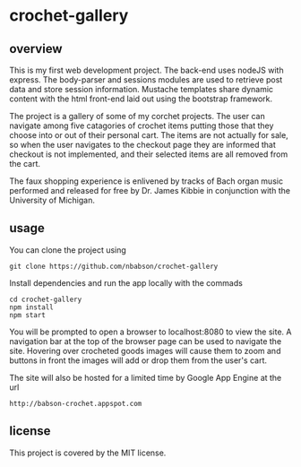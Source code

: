 # crochet-gallery

## overview
This is my first web development project. The back-end uses nodeJS with express.
The body-parser and sessions modules are used to retrieve post data and store
session information. Mustache templates share dynamic content with the html
front-end laid out using the bootstrap framework.

The project is a gallery of some of my corchet projects. The user can 
navigate among five catagories of crochet items putting those that they 
choose into or out of their personal cart. The items are not actually for sale,
so when the user navigates to the checkout page they are informed that checkout
is not implemented, and their selected items are all removed from the cart.

The faux shopping experience is enlivened by tracks of Bach organ music
performed and released for free by Dr. James Kibbie in conjunction with the
University of Michigan.

## usage

You can clone the project using 
```
git clone https://github.com/nbabson/crochet-gallery
```
Install dependencies and run the app locally with the commads
```
cd crochet-gallery
npm install
npm start
```
You will be prompted to open a browser to localhost:8080 to view the site.
A navigation bar at the top of the browser page can be used to navigate the
site. Hovering over crocheted goods images will cause them to zoom and buttons 
in front the images will add or drop them from the user's cart.

The site will also be hosted for a limited time by Google App Engine at the url
```
http://babson-crochet.appspot.com
```

## license

This project is covered by the MIT license.
